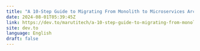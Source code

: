 ```yaml
---
title: "A 10-Step Guide to Migrating From Monolith to Microservices Architecture"
date: 2024-08-01T05:39:45Z
link: https://dev.to/marutitech/a-10-step-guide-to-migrating-from-monolith-to-microservices-architecture-2od4?utm_medium=RSS&utm_source=news.12bit.vn
site: dev.to
language: English
draft: false
---
```

